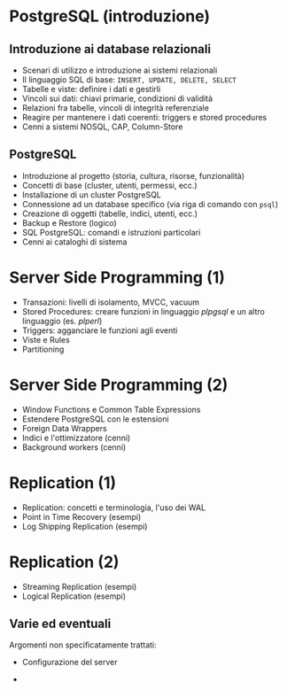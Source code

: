 

# PostgreSQL (introduzione)
## Introduzione ai database relazionali
- Scenari di utilizzo e introduzione ai sistemi relazionali
- Il linguaggio SQL di base: ```INSERT, UPDATE, DELETE, SELECT```
- Tabelle e viste: definire i dati e gestirli
- Vincoli sui dati: chiavi primarie, condizioni di validità
- Relazioni fra tabelle, vincoli di integrità referenziale
- Reagire per mantenere i dati coerenti: triggers e stored procedures
- Cenni a sistemi NOSQL, CAP, Column-Store

## PostgreSQL
- Introduzione al progetto (storia, cultura, risorse, funzionalità)
- Concetti di base (cluster, utenti, permessi, ecc.)
- Installazione di un cluster PostgreSQL
- Connessione ad un database specifico (via riga di comando con `psql`)
- Creazione di oggetti (tabelle, indici, utenti, ecc.)
- Backup e Restore (logico)
- SQL PostgreSQL: comandi e istruzioni particolari
- Cenni ai cataloghi di sistema

# Server Side Programming (1)
- Transazioni: livelli di isolamento, MVCC, vacuum
- Stored Procedures: creare funzioni in linguaggio *plpgsql* e un altro linguaggio (es. *plperl*)
- Triggers: agganciare le funzioni agli eventi
- Viste e Rules
- Partitioning

# Server Side Programming (2)
- Window Functions e Common Table Expressions
- Estendere PostgreSQL con le estensioni
- Foreign Data Wrappers
- Indici e l'ottimizzatore (cenni)
- Background workers (cenni)



# Replication (1)
- Replication: concetti e terminologia, l'uso dei WAL
- Point in Time Recovery (esempi)
- Log Shipping Replication (esempi)

# Replication (2)
- Streaming Replication (esempi)
- Logical Replication (esempi)

## Varie ed eventuali
Argomenti non specificatamente trattati:
- Configurazione del server

-
